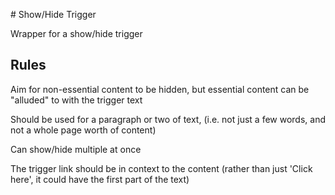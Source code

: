# Show/Hide Trigger

Wrapper for a show/hide trigger

## Rules

Aim for non-essential content to be hidden, but essential content can be "alluded" to with the trigger text

Should be used for a paragraph or two of text, (i.e. not just a few words, and not a whole page worth of content)

Can show/hide multiple at once

The trigger link should be in context to the content (rather than just 'Click here', it could have the first part of the text)
